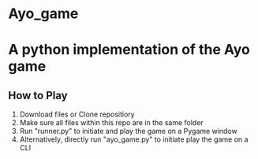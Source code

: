 # Ayo_game
# A python implementation of the Ayo game


## How to Play
1. Download files or Clone repositiory
2. Make sure all files within this repo are in the same folder
3. Run "runner.py" to initiate and play the game on a Pygame window
4. Alternatively, directly run "ayo_game.py" to initiate play the game on a CLI
